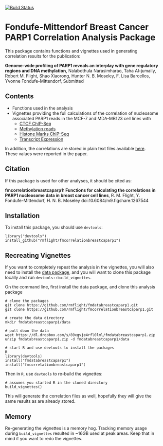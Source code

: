 [![Build Status](https://travis-ci.org/rmflight/fmcorrelationbreastcaparp1.svg?branch=master)](https://travis-ci.org/rmflight/fmcorrelationbreastcaparp1)

# Fondufe-Mittendorf Breast Cancer PARP1 Correlation Analysis Package

This package contains functions and vignettes used in generating correlation results for the publication:

**Genome-wide profiling of PARP1 reveals an interplay with gene regulatory regions and DNA methylation**, Nalabothula Narasimharao, Taha Al-jumaily, Robert M. Flight, Shao Xiaorong, Hunter N. B. Moseley, F. Lisa Barcellos, Yvonne Fondufe-Mittendorf, Submitted

## Contents

* Functions used in the analysis
* Vignettes providing the full calculations of the correlation of nucleosome associated PARP1 reads in the MCF-7 and MDA-MB123 cell lines with
  * [CTCF ChIP-Seq](https://rmflight.github.io/fmcorrelationbreastcaparp1/parp1_ctcf.html)
  * [Methylation reads](https://rmflight.github.io/fmcorrelationbreastcaparp1/parp1_methylation.html)
  * [Histone Marks ChIP-Seq](https://rmflight.github.io/fmcorrelationbreastcaparp1/parp1_histone_marks.html)
  * [Transcript Expression](https://rmflight.github.io/fmcorrelationbreastcaparp1/parp1_expression.html)
  
In addition, the correlations are stored in plain text files available [here](https://github.com/rmflight/fmcorrelationbreastcaparp1/tree/master/inst/correlation_tables). These values were reported in the paper.

## Citation

If this package is used for other analyses, it should be cited as:

**fmcorrelationbreastcaparp1: Functions for calculating the correlations in PARP1 nucleosome data in breast cancer cell lines**, R. M. Flight, Y. Fondufe-Mittendorf, H. N. B. Moseley doi:10.6084/m9.figshare.1267544

## Installation

To install this package, you should use `devtools`:

```
library("devtools")
install_github("rmflight/fmcorrelationbreastcaparp1")
```

## Recreating Vignettes

If you want to completely repeat the analysis in the vignettes, you will also need to install the [data package](https://github.com/rmflight/fmdatabreastcaparp1), and you will want to clone this package locally and run `devtools::build_vignettes`.

On the command line, first install the data package, and clone this analysis package

```
# clone the packages
git clone https://github.com/rmflight/fmdatabreastcaparp1.git
git clone https://github.com/rmflight/fmcorrelationbreastcaparp1.git

# create the data directory
mkdir fmdatabreastcaparp1/data

# pull down the data
wget https://dl.dropbox.com/s/89xgvje4rfl0lml/fmdatabreastcaparp1.zip
unzip fmdatabreastcaparp1.zip -d fmdatabreastcaparp1/data

# start R and use devtools to install the packages
R
library(devtools)
install("fmdatabreastcaparp1")
install("fmcorrelationbreastcaparp1")
```

Then in `R`, use `devtools` to re-build the vignettes:

```
# assumes you started R in the cloned directory
build_vignettes()
```

This will generate the correlation files as well, hopefully they will give the same results as are already stored.

## Memory

Re-generating the vignettes is a memory hog. Tracking memory usage during `build_vignettes` resulted in ~16GB used at peak areas. Keep that in mind if you want to redo the vignettes.
